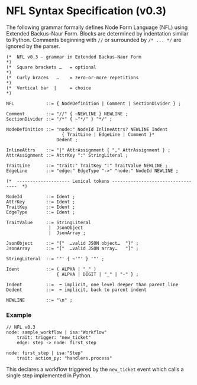 # NFL Syntax Specification (v0.3)

The following grammar formally defines Node Form Language (NFL) using
Extended Backus–Naur Form. Blocks are determined by indentation similar
to Python. Comments beginning with `//` or surrounded by `/* ... */` are
ignored by the parser.

```ebnf
(*  NFL v0.3 – grammar in Extended Backus–Naur Form                         *)
(*  Square brackets …   = optional                                           *)
(*  Curly braces   …    = zero-or-more repetitions                           *)
(*  Vertical bar  |     = choice                                             *)

NFL            ::= { NodeDefinition | Comment | SectionDivider } ;

Comment        ::= "//" { ~NEWLINE } NEWLINE ;
SectionDivider ::= "/*" { ~"*/" } "*/" ;

NodeDefinition ::= "node:" NodeId InlineAttrs? NEWLINE Indent
                     { TraitLine | EdgeLine | Comment }*
                   Dedent ;

InlineAttrs    ::= "|" AttrAssignment { "," AttrAssignment } ;
AttrAssignment ::= AttrKey ":" StringLiteral ;

TraitLine      ::= "trait:" TraitKey ":" TraitValue NEWLINE ;
EdgeLine       ::= "edge:" EdgeType "->" "node:" NodeId NEWLINE ;

(*  -------------------- Lexical tokens ----------------------------------  *)

NodeId         ::= Ident ;
AttrKey        ::= Ident ;
TraitKey       ::= Ident ;
EdgeType       ::= Ident ;

TraitValue     ::= StringLiteral
                |  JsonObject
                |  JsonArray ;

JsonObject     ::= "{"  …valid JSON object…  "}" ;
JsonArray      ::= "["  …valid JSON array…   "]" ;

StringLiteral  ::= '"' { ~'"' } '"' ;

Ident          ::= ( ALPHA | "_" )
                   { ALPHA | DIGIT | "_" | "-" } ;

Indent         ::=  ⬅ implicit, one level deeper than parent line
Dedent         ::=  ⬅ implicit, back to parent indent

NEWLINE        ::= "\n" ;
```

### Example

```
// NFL v0.3
node: sample_workflow | isa:"Workflow"
    trait: trigger: "new_ticket"
    edge: step -> node: first_step

node: first_step | isa:"Step"
    trait: action_py: "handlers.process"
```

This declares a workflow triggered by the `new_ticket` event which calls a
single step implemented in Python.
